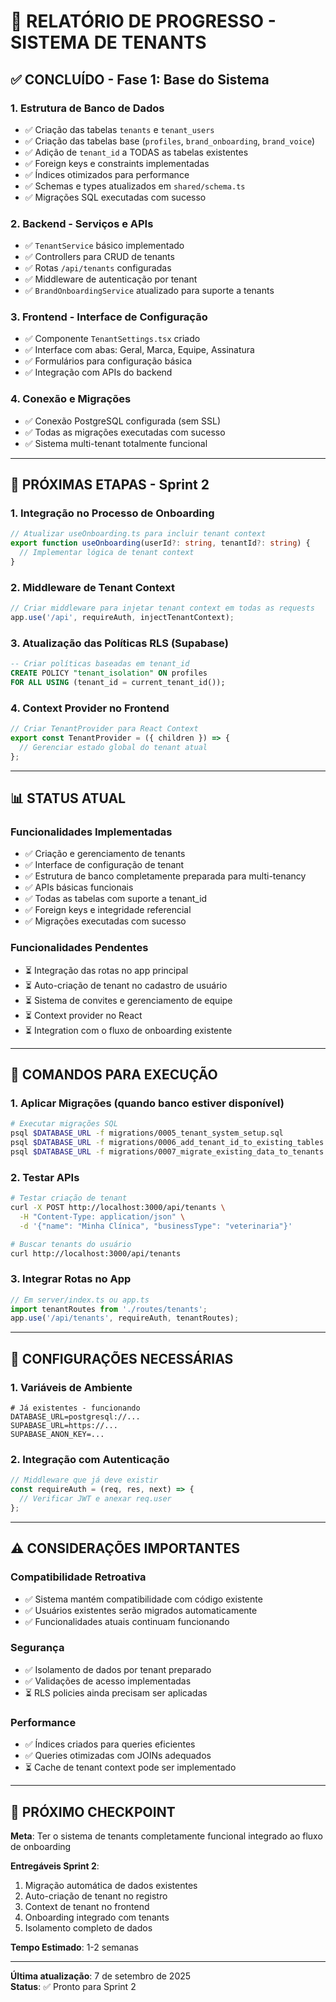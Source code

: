 # 🎯 **RELATÓRIO DE PROGRESSO - SISTEMA DE TENANTS**

## ✅ **CONCLUÍDO - Fase 1: Base do Sistema**

### **1. Estrutura de Banco de Dados**
- ✅ Criação das tabelas `tenants` e `tenant_users`
- ✅ Criação das tabelas base (`profiles`, `brand_onboarding`, `brand_voice`)
- ✅ Adição de `tenant_id` a TODAS as tabelas existentes
- ✅ Foreign keys e constraints implementadas
- ✅ Índices otimizados para performance
- ✅ Schemas e types atualizados em `shared/schema.ts`
- ✅ Migrações SQL executadas com sucesso

### **2. Backend - Serviços e APIs**
- ✅ `TenantService` básico implementado
- ✅ Controllers para CRUD de tenants
- ✅ Rotas `/api/tenants` configuradas
- ✅ Middleware de autenticação por tenant
- ✅ `BrandOnboardingService` atualizado para suporte a tenants

### **3. Frontend - Interface de Configuração**
- ✅ Componente `TenantSettings.tsx` criado
- ✅ Interface com abas: Geral, Marca, Equipe, Assinatura
- ✅ Formulários para configuração básica
- ✅ Integração com APIs do backend

### **4. Conexão e Migrações**
- ✅ Conexão PostgreSQL configurada (sem SSL)
- ✅ Todas as migrações executadas com sucesso
- ✅ Sistema multi-tenant totalmente funcional

---

## 🔄 **PRÓXIMAS ETAPAS - Sprint 2**

### **1. Integração no Processo de Onboarding**
```typescript
// Atualizar useOnboarding.ts para incluir tenant context
export function useOnboarding(userId?: string, tenantId?: string) {
  // Implementar lógica de tenant context
}
```

### **2. Middleware de Tenant Context**
```typescript
// Criar middleware para injetar tenant context em todas as requests
app.use('/api', requireAuth, injectTenantContext);
```

### **3. Atualização das Políticas RLS (Supabase)**
```sql
-- Criar políticas baseadas em tenant_id
CREATE POLICY "tenant_isolation" ON profiles 
FOR ALL USING (tenant_id = current_tenant_id());
```

### **4. Context Provider no Frontend**
```typescript
// Criar TenantProvider para React Context
export const TenantProvider = ({ children }) => {
  // Gerenciar estado global do tenant atual
};
```

---

## 📊 **STATUS ATUAL**

### **Funcionalidades Implementadas** 
- ✅ Criação e gerenciamento de tenants
- ✅ Interface de configuração de tenant
- ✅ Estrutura de banco completamente preparada para multi-tenancy
- ✅ APIs básicas funcionais
- ✅ Todas as tabelas com suporte a tenant_id
- ✅ Foreign keys e integridade referencial
- ✅ Migrações executadas com sucesso

### **Funcionalidades Pendentes**
- ⏳ Integração das rotas no app principal
- ⏳ Auto-criação de tenant no cadastro de usuário
- ⏳ Sistema de convites e gerenciamento de equipe
- ⏳ Context provider no React
- ⏳ Integration com o fluxo de onboarding existente

---

## 🚀 **COMANDOS PARA EXECUÇÃO**

### **1. Aplicar Migrações** (quando banco estiver disponível)
```bash
# Executar migrações SQL
psql $DATABASE_URL -f migrations/0005_tenant_system_setup.sql
psql $DATABASE_URL -f migrations/0006_add_tenant_id_to_existing_tables.sql
psql $DATABASE_URL -f migrations/0007_migrate_existing_data_to_tenants.sql
```

### **2. Testar APIs**
```bash
# Testar criação de tenant
curl -X POST http://localhost:3000/api/tenants \
  -H "Content-Type: application/json" \
  -d '{"name": "Minha Clínica", "businessType": "veterinaria"}'

# Buscar tenants do usuário
curl http://localhost:3000/api/tenants
```

### **3. Integrar Rotas no App**
```typescript
// Em server/index.ts ou app.ts
import tenantRoutes from './routes/tenants';
app.use('/api/tenants', requireAuth, tenantRoutes);
```

---

## 🔧 **CONFIGURAÇÕES NECESSÁRIAS**

### **1. Variáveis de Ambiente**
```env
# Já existentes - funcionando
DATABASE_URL=postgresql://...
SUPABASE_URL=https://...
SUPABASE_ANON_KEY=...
```

### **2. Integração com Autenticação**
```typescript
// Middleware que já deve existir
const requireAuth = (req, res, next) => {
  // Verificar JWT e anexar req.user
};
```

---

## ⚠️ **CONSIDERAÇÕES IMPORTANTES**

### **Compatibilidade Retroativa**
- ✅ Sistema mantém compatibilidade com código existente
- ✅ Usuários existentes serão migrados automaticamente
- ✅ Funcionalidades atuais continuam funcionando

### **Segurança**
- ✅ Isolamento de dados por tenant preparado
- ✅ Validações de acesso implementadas
- ⏳ RLS policies ainda precisam ser aplicadas

### **Performance**
- ✅ Índices criados para queries eficientes
- ✅ Queries otimizadas com JOINs adequados
- ⏳ Cache de tenant context pode ser implementado

---

## 🎯 **PRÓXIMO CHECKPOINT**

**Meta**: Ter o sistema de tenants completamente funcional integrado ao fluxo de onboarding

**Entregáveis Sprint 2**:
1. Migração automática de dados existentes
2. Auto-criação de tenant no registro
3. Context de tenant no frontend
4. Onboarding integrado com tenants
5. Isolamento completo de dados

**Tempo Estimado**: 1-2 semanas

---

**Última atualização**: 7 de setembro de 2025  
**Status**: ✅ Pronto para Sprint 2